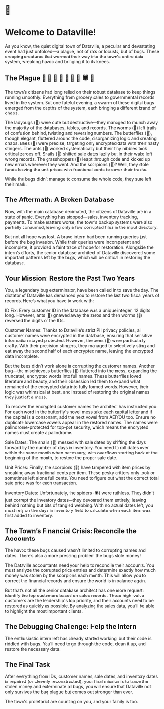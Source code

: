 # 🐛

# Welcome to Dataville!

As you know, the quiet digital town of Dataville, a peculiar and devastating event had just unfolded—a plague, not of rats or locusts, but of bugs. These creeping creatures that wormed their way into the town's entire data system, wreaking havoc and bringing it to its knees.

## The Plague 🐞 🐛 🦋 🐝 🐜 🐌 🦗 🕷️ 🦂
The town’s citizens had long relied on their robust database to keep things running smoothly. Everything from grocery sales to governmental records lived in the system. But one fateful evening, a swarm of these digital bugs emerged from the depths of the system, each bringing a different brand of chaos.

The ladybugs (🐞) were cute but destructive—they managed to munch away the majority of the databases, tables, and records. The worms (🐛) left trails of confusion behind, twisting and reversing numbers. The butterflies (🦋), though elegant, fluttered around the code, disorganizing logic and creating chaos. Bees (🐝) were precise, targeting only encrypted data with their nasty stingers. The ants (🐜) worked systematically but their tiny nibbles took critical zeroes off. Snails (🐌) shifted sale dates lazily but in their wake left wrong records. The grasshoppers (🦗) leapt through code and kicked up new errors wherever they went. And the scorpions (🦂)? Well, they stole funds leaving the unit prices with fractional cents to cover their tracks.

While the bugs didn’t manage to consume the whole code, they sure left their mark.

## The Aftermath: A Broken Database
Now, with the main database decimated, the citizens of Dataville are in a state of panic. Everything has stopped—sales, inventory tracking, payments. To make matters worse, the town’s backup systems were also partially consumed, leaving only a few corrupted files in the input directory.

But not all hope was lost. A brave intern had been running queries just before the bug invasion. While their queries were incompetent and incomplete, it provided a faint trace of hope for restoration. Alongside the intern’s efforts, the senior database architect of Dataville discovered some important patterns left by the bugs, which will be critical in restoring the database.

## Your Mission: Restore the Past Two Years
You, a legendary bug exterminator, have been called in to save the day. The dictator of Dataville has demanded you to restore the last two fiscal years of records. Here’s what you have to work with:

ID Fix: Every customer ID in the database was a unique integer, 12 digits long. However, ants (🐜) gnawed away the zeros and then worms (🐛) reversed the digits of the IDs.

Customer Names: Thanks to Dataville’s strict PII privacy policies, all customer names were encrypted in the database, ensuring that sensitive information stayed protected. However, the bees (🐝) were particularly crafty. With their precision stingers, they managed to selectively sting and eat away the second half of each encrypted name, leaving the encrypted data incomplete.

But the bees didn’t work alone in corrupting the customer names. Another bug—the mischievous butterflies (🦋) fluttered into the mess, expanding the truncated, encrypted words into full names. These butterflies loved literature and beauty, and their obsession led them to expand what remained of the encrypted data into fully formed words. However, their logic was whimsical at best, and instead of restoring the original names they just left a mess.

To recover the encrypted customer names the architect has instructed you:
For each word in the butterfly's novel mess take each capital letter and if the capital is a consonant, add the next vowel from AEIYOU too.
Ensure no duplicate lowercase vowels appear in the restored names.
The names were palindrome-protected for top-pot security, which means the encrypted names must create a palindrome.

Sale Dates: The snails (🐌) messed with sale dates by shifting the days forward by the number of days in inventory. You need to roll dates over within the same month when necessary, with overflows starting back at the beginning of the month, to restore the proper sale date.

Unit Prices: Finally, the scorpions (🦂) have tampered with item prices by sneaking away fractional cents per item. These pesky critters only took or sometimes left alone full cents. You need to figure out what the correct total sale price was for each transaction.

Inventory Dates: Unfortunately, the spiders (🕷️) were ruthless. They didn’t just corrupt the inventory dates—they devoured them entirely, leaving behind nothing but bits of tangled webbing. With no actual dates left, you must rely on the days in inventory field to calculate when each item was first added to inventory.

## The Town’s Financial Crisis: Reconcile the Accounts
The havoc these bugs caused wasn’t limited to corrupting names and dates. There’s also a more pressing problem the bugs stole money!

The Dataville accountants need your help to reconcile their accounts. You must analyze the corrupted price entries and determine exactly how much money was stolen by the scorpions each month. This will allow you to correct the financial records and ensure the world is in balance again.

But that’s not all the senior database architect has one more request: identify the top customers based on sales records. These high-value customers are the leadership's top priority, and their accounts need to be restored as quickly as possible. By analyzing the sales data, you’ll be able to highlight the most important clients.

## The Debugging Challenge: Help the Intern
The enthusiastic intern left has already started working, but their code is riddled with bugs. You’ll need to go through the code, clean it up, and restore the necessary data. 

## The Final Task
After everything from IDs, customer names, sale dates, and inventory dates is repaired (or cleverly reconstructed), your final mission is to trace the stolen money and exterminate all bugs, you will ensure that Dataville not only survives the bug plague but comes out stronger than ever.

The town's proletariat are counting on you, and your family is too.